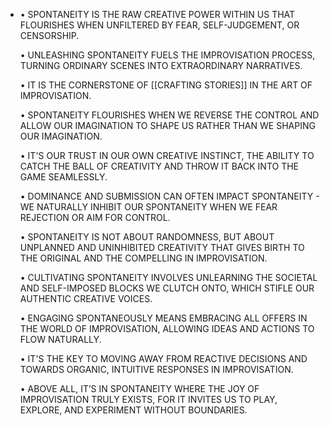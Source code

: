 ---
---

- • SPONTANEITY IS THE RAW CREATIVE POWER WITHIN US THAT FLOURISHES WHEN UNFILTERED BY FEAR, SELF-JUDGEMENT, OR CENSORSHIP.
  
  • UNLEASHING SPONTANEITY FUELS THE IMPROVISATION PROCESS, TURNING ORDINARY SCENES INTO EXTRAORDINARY NARRATIVES.
  
  • IT IS THE CORNERSTONE OF [[CRAFTING STORIES]] IN THE ART OF IMPROVISATION.
  
  • SPONTANEITY FLOURISHES WHEN WE REVERSE THE CONTROL AND ALLOW OUR IMAGINATION TO SHAPE US RATHER THAN WE SHAPING OUR IMAGINATION.
  
  • IT'S OUR TRUST IN OUR OWN CREATIVE INSTINCT, THE ABILITY TO CATCH THE BALL OF CREATIVITY AND THROW IT BACK INTO THE GAME SEAMLESSLY.
  
  • DOMINANCE AND SUBMISSION CAN OFTEN IMPACT SPONTANEITY - WE NATURALLY INHIBIT OUR SPONTANEITY WHEN WE FEAR REJECTION OR AIM FOR CONTROL.
  
  • SPONTANEITY IS NOT ABOUT RANDOMNESS, BUT ABOUT UNPLANNED AND UNINHIBITED CREATIVITY THAT GIVES BIRTH TO THE ORIGINAL AND THE COMPELLING IN IMPROVISATION.
  
  • CULTIVATING SPONTANEITY INVOLVES UNLEARNING THE SOCIETAL AND SELF-IMPOSED BLOCKS WE CLUTCH ONTO, WHICH STIFLE OUR AUTHENTIC CREATIVE VOICES.
  
  • ENGAGING SPONTANEOUSLY MEANS EMBRACING ALL OFFERS IN THE WORLD OF IMPROVISATION, ALLOWING IDEAS AND ACTIONS TO FLOW NATURALLY.
  
  • IT'S THE KEY TO MOVING AWAY FROM REACTIVE DECISIONS AND TOWARDS ORGANIC, INTUITIVE RESPONSES IN IMPROVISATION.
  
  • ABOVE ALL, IT’S IN SPONTANEITY WHERE THE JOY OF IMPROVISATION TRULY EXISTS, FOR IT INVITES US TO PLAY, EXPLORE, AND EXPERIMENT WITHOUT BOUNDARIES.